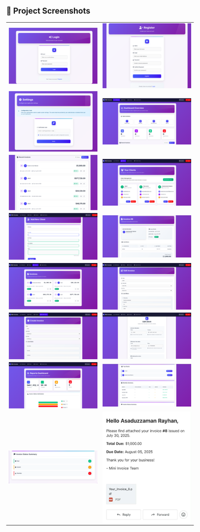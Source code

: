 ## 📸 Project Screenshots

<table>
  <tr>
    <td><img src="pictures/1.png" width="400"/></td>
    <td><img src="pictures/2.png" width="400"/></td>
  </tr>
  <tr>
    <td><img src="pictures/3.png" width="400"/></td>
    <td><img src="pictures/4.png" width="400"/></td>
  </tr>
  <tr>
    <td><img src="pictures/5.png" width="400"/></td>
    <td><img src="pictures/6.png" width="400"/></td>
  </tr>
  <tr>
    <td><img src="pictures/7.png" width="400"/></td>
    <td><img src="pictures/8.png" width="400"/></td>
  </tr>
  <tr>
    <td><img src="pictures/9.png" width="400"/></td>
    <td><img src="pictures/10.png" width="400"/></td>
  </tr>
  <tr>
    <td><img src="pictures/11.png" width="400"/></td>
    <td><img src="pictures/12.png" width="400"/></td>
  </tr>
  <tr>
    <td><img src="pictures/13.png" width="400"/></td>
    <td><img src="pictures/14.png" width="400"/></td>
  </tr>
  <tr>
    <td><img src="pictures/15.png" width="400"/></td>
    <td><img src="pictures/16.jpeg" width="400"/></td>
  </tr>
</table>
